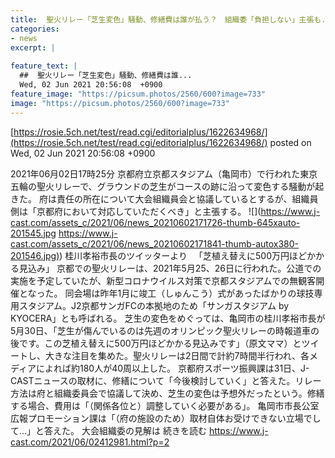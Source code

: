 ```yaml
---
title:  聖火リレー「芝生変色」騒動、修繕費は誰が払う？　組織委「負担しない」主張も...京都府「合意してない」  
categories:
- news
excerpt: |
  
feature_text: |
  ##  聖火リレー「芝生変色」騒動、修繕費は誰...
  Wed, 02 Jun 2021 20:56:08  +0900
feature_image: "https://picsum.photos/2560/600?image=733"
image: "https://picsum.photos/2560/600?image=733"
---
```


[https://rosie.5ch.net/test/read.cgi/editorialplus/1622634968/](https://rosie.5ch.net/test/read.cgi/editorialplus/1622634968/)
posted on Wed, 02 Jun 2021 20:56:08  +0900

<!--more-->

2021年06月02日17時25分 京都府立京都スタジアム（亀岡市）で行われた東京五輪の聖火リレーで、グラウンドの芝生がコースの跡に沿って変色する騒動が起きた。 府は責任の所在について大会組織員会と協議しているとするが、組織員側は「京都府において対応していただくべき」と主張する。 ![](https://www.j-cast.com/assets_c/2021/06/news_20210602171726-thumb-645xauto-201545.jpg [https://www.j-cast.com/assets_c/2021/06/news_20210602171841-thumb-autox380-201546.jpg)](https://www.j-cast.com/assets_c/2021/06/news_20210602171841-thumb-autox380-201546.jpg)) 桂川孝裕市長のツイッターより 　「芝植え替えに500万円ほどかかる見込み」 京都での聖火リレーは、2021年5月25、26日に行われた。公道での実施を予定していたが、新型コロナウイルス対策で京都スタジアムでの無観客開催となった。 同会場は昨年1月に竣工（しゅんこう）式があったばかりの球技専用スタジアム。J2京都サンガFCの本拠地のため「サンガスタジアム by KYOCERA」とも呼ばれる。 芝生の変色をめぐっては、亀岡市の桂川孝裕市長が5月30日、「芝生が傷んでいるのは先週のオリンピック聖火リレーの時報道車の後です。この芝植え替えに500万円ほどかかる見込みです」（原文ママ）とツイートし、大きな注目を集めた。聖火リレーは2日間で計約7時間半行われ、各メディアによれば約180人が40周以上した。 京都府スポーツ振興課は31日、J-CASTニュースの取材に、修繕について「今後検討していく」と答えた。リレー方法は府と組織委員会で協議して決め、芝生の変色は予想外だったという。修繕する場合、費用は「（関係各位と）調整していく必要がある」。 亀岡市市長公室広報プロモーション課は「（府の施設のため）取材自体お受けできない立場でして...」と答えた。 大会組織委の見解は 続きを読む https://www.j-cast.com/2021/06/02412981.html?p=2
